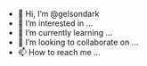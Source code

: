 - 👋 Hi, I’m @gelsondark
- 👀 I’m interested in ...
- 🌱 I’m currently learning ...
- 💞️ I’m looking to collaborate on ...
- 📫 How to reach me ...

<!---
gelsondark/gelsondark is a ✨ special ✨ repository because its `README.md` (this file) appears on your GitHub profile.
You can click the Preview link to take a look at your changes.
--->
